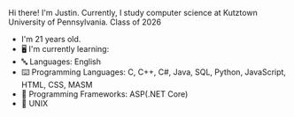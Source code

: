 

<!--
**JustinCostenbader/JustinCostenbader** is a ✨ _special_ ✨ repository because its `README.md` (this file) appears on your GitHub profile.

Here are some ideas to get you started:

- 🔭 I’m currently working on ...
- 🌱 I’m currently learning ...
- 👯 I’m looking to collaborate on ...
- 🤔 I’m looking for help with ...
- 💬 Ask me about ...
- 📫 How to reach me: ...
- 😄 Pronouns: ...
- ⚡ Fun fact: ...
-->

Hi there! I'm Justin. Currently, I study computer science at Kutztown University of Pennsylvania. 
Class of 2026

-  I'm 21 years old.
- 🖥️ I'm currently learning:
- 🔤 Languages: English
- ⌨️ Programming Languages: C, C++, C#, Java, SQL, Python, JavaScript, HTML, CSS, MASM
- 🔢 Programming Frameworks: ASP(.NET Core)
- 🐧 UNIX
